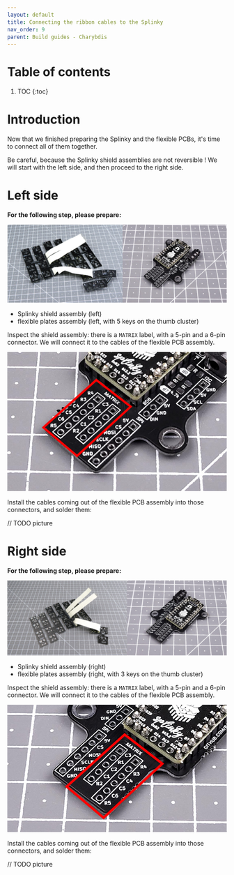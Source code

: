 ```yaml
---
layout: default
title: Connecting the ribbon cables to the Splinky
nav_order: 9
parent: Build guides - Charybdis
---
```


# Table of contents

1. TOC
{:toc}

# Introduction

Now that we finished preparing the Splinky and the flexible PCBs, it's time to connect all of them together. 

Be careful, because the Splinky shield assemblies are not reversible ! We will start with the left side, and then proceed to the right side.

# Left side

**For the following step, please prepare:**

![](../assets/pics/guides/charybdis/44.jpg)

- Splinky shield assembly (left)
- flexible plates assembly (left, with 5 keys on the thumb cluster)

Inspect the shield assembly: there is a `MATRIX` label, with a 5-pin and a 6-pin connector. We will connect it to the cables of the flexible PCB assembly.

![](../assets/pics/guides/charybdis/45.jpg)

Install the cables coming out of the flexible PCB assembly into those connectors, and solder them:

// TODO picture

# Right side

**For the following step, please prepare:**

![](../assets/pics/guides/charybdis/46.jpg)

- Splinky shield assembly (right)
- flexible plates assembly (right, with 3 keys on the thumb cluster)

Inspect the shield assembly: there is a `MATRIX` label, with a 5-pin and a 6-pin connector. We will connect it to the cables of the flexible PCB assembly.

![](../assets/pics/guides/charybdis/47.jpg)

Install the cables coming out of the flexible PCB assembly into those connectors, and solder them:

// TODO picture